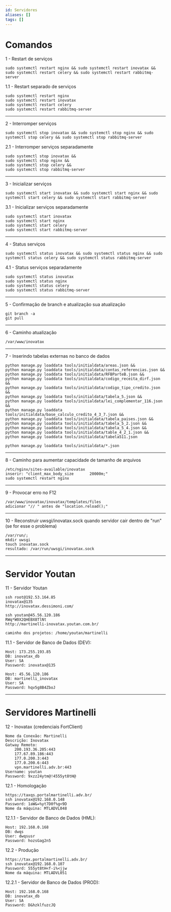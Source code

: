 ```yaml
---
id: Servidores
aliases: []
tags: []
---
```


# Comandos

1 - Restart de serviços

    sudo systemctl restart nginx && sudo systemctl restart inovatax && sudo systemctl restart celery && sudo systemctl restart rabbitmq-server

1.1 - Restart separado de serviços

    sudo systemctl restart nginx
    sudo systemctl restart inovatax
    sudo systemctl restart celery
    sudo systemctl restart rabbitmq-server

------------------------------------------------------------

2 - Interromper serviços

    sudo systemctl stop inovatax && sudo systemctl stop nginx && sudo systemctl stop celery && sudo systemctl stop rabbitmq-server

2.1 - Interromper serviços separadamente

    sudo systemctl stop inovatax &&
    sudo systemctl stop nginx &&
    sudo systemctl stop celery &&
    sudo systemctl stop rabbitmq-server 

------------------------------------------------------------

3 - Inicializar serviços

    sudo systemctl start inovatax && sudo systemctl start nginx && sudo systemctl start celery && sudo systemctl start rabbitmq-server

3.1 - Inicializar serviços separadamente

    sudo systemctl start inovatax
    sudo systemctl start nginx
    sudo systemctl start celery
    sudo systemctl start rabbitmq-server

------------------------------------------------------------

4 - Status serviços

    sudo systemctl status inovatax && sudo systemctl status nginx && sudo systemctl status celery && sudo systemctl status rabbitmq-server

4.1 - Status serviços separadamente

    sudo systemctl status inovatax
    sudo systemctl status nginx
    sudo systemctl status celery
    sudo systemctl status rabbitmq-server

------------------------------------------------------------

5 - Confirmação de branch e atualização sua atualização

    git branch -a
    git pull

------------------------------------------------------------

6 - Caminho atualização

    /var/www/inovatax

------------------------------------------------------------

7 - Inserindo tabelas externas no banco de dados

    python manage.py loaddata tools/initialdata/areas.json &&
    python manage.py loaddata tools/initialdata/contas_referencias.json &&
    python manage.py loaddata tools/initialdata/RFBParteB.json &&
    python manage.py loaddata tools/initialdata/codigo_receita_dirf.json &&
    python manage.py loaddata tools/initialdata/codigo_tipo_credito.json &&
    python manage.py loaddata tools/initialdata/tabela_5.json &&
    python manage.py loaddata tools/initialdata/lei_complementar_116.json &&
    python manage.py loaddata tools/initialdata/base_calculo_credito_4_3_7.json &&
    python manage.py loaddata tools/initialdata/tabela_paises.json &&
    python manage.py loaddata tools/initialdata/tabela_5_2.json &&
    python manage.py loaddata tools/initialdata/tabela_5_4.json &&
    python manage.py loaddata tools/initialdata/table_4_2_1.json &&
    python manage.py loaddata tools/initialdata/tabela511.json

    python manage.py loaddata tools/initialdata/*.json

------------------------------------------------------------

8 - Caminho para aumentar capacidade de tamanho de arquivos

    /etc/nginx/sites-available/inovatax
    inserir: "client_max_body_size       20000m;"
    sudo systemctl restart nginx

------------------------------------------------------------

9 - Provocar erro no F12

    /var/www/inovatax/inovatax/templates/files
    adicionar "// " antes de "location.reload();"

------------------------------------------------------------

10 - Reconstruir uwsgi/inovatax.sock quando servidor cair dentro de "run" (se for esse o problema)

    /var/run/;
    mkdir uwsgi
    touch inovatax.sock
    resultado: /var/run/uwsgi/inovatax.sock

------------------------------------------------------------

# Servidor Youtan

11 - Servidor Youtan

    ssh root@192.53.164.85
    inovatax@135
    http://inovatax.dessimoni.com/

    ssh youtan@45.56.120.186
    RWq*W0X2QHEBX8TlNt
    http://martinelli-inovatax.youtan.com.br/
    
    caminho dos projetos: /home/youtan/martinelli

11.1 - Servidor de Banco de Dados (DEV):

    Host: 173.255.193.85
    DB: inovatax_db
    User: SA
    Password: inovatax@135

    Host: 45.56.120.186
    DB: martinelli_inovatax
    User: SA
    Password: hqv5g8B4ZboJ

------------------------------------------------------------

# Servidores Martinelli

12 - Inovatax (credenciais FortClient)

    Nome da Conexão: Martinelli
    Descrição: Inovatax
    Gatway Remoto:
        200.193.36.205:443
        177.67.89.186:443
        177.0.200.3:443
        177.0.200.6:443
        vpn.martinelli.adv.br:443
    Username: youtan
    Password: 9xzz24ytm@!4555yt8tH@

12.1 - Homologação

    https://taxqs.portalmartinelli.adv.br/
    ssh inovatax@192.168.0.148
    Password: 1aW&=%yt7D0f%g<9D
    Nome da máquina: MTLADVL048

12.1.1 - Servidor de Banco de Dados (HML):

    Host: 192.168.0.168
    DB: dwqs
    User: dwqsusr
    Password: hozsGag2n5

12.2 - Produção

    https://tax.portalmartinelli.adv.br/
    ssh inovatax@192.168.0.107
    Password: 555yt8tH<f-i%<jjw
    Nome da máquina: MTLADVL051

12.2.1 - Servidor de Banco de Dados (PROD):

    Host: 192.168.0.168
    DB: inovatax_db
    User: SA
    Password: D&hzklfuzcJQ
